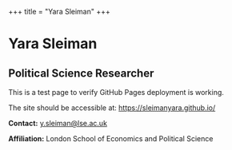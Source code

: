 +++
title = "Yara Sleiman"
+++

# Yara Sleiman

## Political Science Researcher

This is a test page to verify GitHub Pages deployment is working.

The site should be accessible at: https://sleimanyara.github.io/

**Contact:** y.sleiman@lse.ac.uk

**Affiliation:** London School of Economics and Political Science